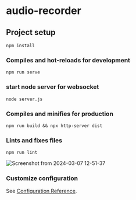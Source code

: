 # audio-recorder

## Project setup
```
npm install
```

### Compiles and hot-reloads for development
```
npm run serve
```
### start node server for websocket
```
node server.js
```

### Compiles and minifies for production
```
npm run build && npx http-server dist
```

### Lints and fixes files
```
npm run lint
```

![Screenshot from 2024-03-07 12-51-37](https://github.com/ashwini-jadhav8796/audio-recorder/assets/159520532/774b5d91-5761-41df-b64c-09c10fa416cd)


### Customize configuration
See [Configuration Reference](https://cli.vuejs.org/config/).

